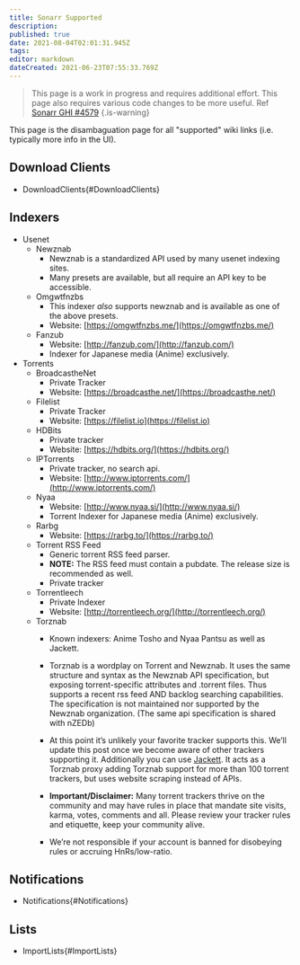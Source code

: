 ```yaml
---
title: Sonarr Supported
description: 
published: true
date: 2021-08-04T02:01:31.945Z
tags: 
editor: markdown
dateCreated: 2021-06-23T07:55:33.769Z
---
```


> This page is a work in progress and requires additional effort. This page also requires various code changes to be more useful. Ref [Sonarr GHI #4579](https://github.com/Sonarr/Sonarr/issues/4579) {.is-warning}

This page is the disambaguation page for all "supported" wiki links (i.e. typically more info in the UI).

## Download Clients

- DownloadClients{#DownloadClients}

## Indexers

-   Usenet
    -   Newznab
        -   Newznab is a standardized API used by many usenet indexing sites.
        -   Many presets are available, but all require an API key to be accessible.
    -   Omgwtfnzbs
        -   This indexer *also* supports newznab and is available as one of the above presets.
        -   Website: [https://omgwtfnzbs.me/](https://omgwtfnzbs.me/)
    -   Fanzub
        -   Website: [http://fanzub.com/](http://fanzub.com/)
        -   Indexer for Japanese media (Anime) exclusively.
-   Torrents
    -   BroadcastheNet
        -   Private Tracker
        -   Website: [https://broadcasthe.net/](https://broadcasthe.net/)
    -   Filelist
        -   Private Tracker
        -   Website: [https://filelist.io](https://filelist.io)
    -   HDBits
        -   Private tracker
        -   Website: [https://hdbits.org/](https://hdbits.org/)
    -   IPTorrents
        -   Private tracker, no search api.
        -   Website: [http://www.iptorrents.com/](http://www.iptorrents.com/)
    -   Nyaa
        -   Website: [http://www.nyaa.si/](http://www.nyaa.si/)
        -   Torrent Indexer for Japanese media (Anime) exclusively.
    -   Rarbg
        -   Website: [https://rarbg.to/](https://rarbg.to/)
    -   Torrent RSS Feed
        -   Generic torrent RSS feed parser.
        -   **NOTE:** The RSS feed must contain a pubdate. The release size is recommended as well.
        -   Private tracker
    -   Torrentleech
        -   Private Indexer
        -   Website: [http://torrentleech.org/](http://torrentleech.org/)
    -   Torznab
        -   Known indexers: Anime Tosho and Nyaa Pantsu as well as Jackett.
        -   Torznab is a wordplay on Torrent and Newznab. It uses the same structure and syntax as the Newznab API specification, but exposing torrent-specific attributes and .torrent files. Thus supports a recent rss feed AND backlog searching capabilities. The specification is not maintained nor supported by the Newznab organization. (The same api specification is shared with nZEDb)
        -   At this point it’s unlikely your favorite tracker supports this. We’ll update this post once we become aware of other trackers supporting it. Additionally you can use [Jackett](https://github.com/Jackett/Jackett). It acts as a Torznab proxy adding Torznab support for more than 100 torrent trackers, but uses website scraping instead of APIs.
        -   **Important/Disclaimer:** Many torrent trackers thrive on the community and may have rules in place that mandate site visits, karma, votes, comments and all. Please review your tracker rules and etiquette, keep your community alive.  
            
        -   We’re not responsible if your account is banned for disobeying rules or accruing HnRs/low-ratio.

## Notifications

- Notifications{#Notifications}

## Lists

- ImportLists{#ImportLists}
